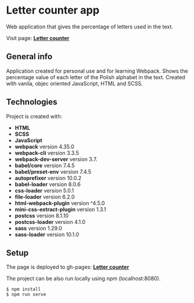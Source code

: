 # Letter counter app

Web application that gives the percentage of letters used in the text.

Visit page: **[Letter counter](https://grzegorzwirtek.github.io/Letter-counter/)**

## General info

Application created for personal use and for learning Webpack. Shows the percentage value of each letter of the Polish alphabet in the text. Created with vanila, objec oriented JavaScript, HTML and SCSS.

## Technologies

Project is created with:

- **HTML**
- **SCSS**
- **JavaScript**
- **webpack** version 4.35.0
- **webpack-cli** version 3.3.5
- **webpack-dev-server** version 3.7.
- **babel/core** version 7.4.5
- **babel/preset-env** version 7.4.5
- **autoprefixer** version 10.0.2
- **babel-loader** version 8.0.6
- **css-loader** version 5.0.1
- **file-loader** version 6.2.0
- **html-webpack-plugin** version ^4.5.0
- **mini-css-extract-plugin** version 1.3.1
- **postcss** version 8.1.10
- **postcss-loader** version 4.1.0
- **sass** version 1.29.0
- **sass-loader** version 10.1.0

## Setup

The page is deployed to gh-pages: **[Letter counter](https://grzegorzwirtek.github.io/Letter-counter/)**

The project can be also run locally using npm (localhost:8080).

```
$ npm install
$ npm run serve
```
